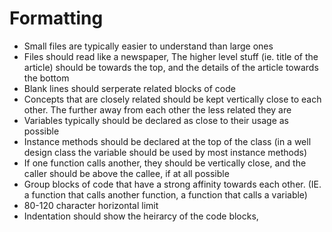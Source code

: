 # Formatting

- Small files are typically easier to understand than large ones
- Files should read like a newspaper, The higher level stuff (ie. title of the article) should be towards the top, and the details of the article towards the bottom
- Blank lines should serperate related blocks of code
- Concepts that are closely related should be kept vertically close to each other. The further away from each other the less related they are
- Variables typically should be declared as close to their usage as possible
- Instance methods should be declared at the top of the class (in a well design class the variable should be used by most instance methods)
- If one function calls another, they should be vertically close,
  and the caller should be above the callee, if at all possible
- Group blocks of code that have a strong affinity towards each other. (IE. a function that calls another function, a function that calls a variable)
- 80-120 character horizontal limit
- Indentation should show the heirarcy of the code blocks,
